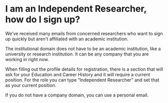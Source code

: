 # I am an Independent Researcher, how do I sign up?

We've received many emails from concerned researchers who want to sign up quickly but aren't affiliated with an academic institution.&#x20;

The institutional domain does not have to be an academic institution, like a university or research institution. It can be any company that you are working in right now.&#x20;

When filling out the profile details for registration, there is a section that will ask for your Education and Career History and it will require a current position. For the role you can type “Independent Researcher” and set that as your current position.

If you do not have a company domain, you can use a personal email.

